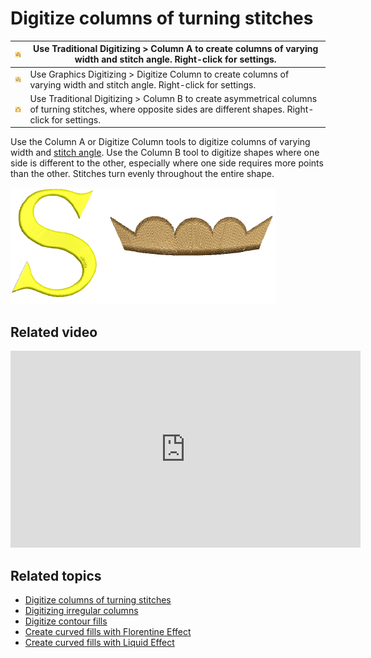# Digitize columns of turning stitches

| ![InputA.png](assets/InputA.png)                 | Use Traditional Digitizing > Column A to create columns of varying width and stitch angle. Right-click for settings.                                           |
| ------------------------------------------------ | -------------------------------------------------------------------------------------------------------------------------------------------------------------- |
| ![DigitizeColumn.png](assets/DigitizeColumn.png) | Use Graphics Digitizing > Digitize Column to create columns of varying width and stitch angle. Right-click for settings.                                       |
| ![InputB.png](assets/InputB.png)                 | Use Traditional Digitizing > Column B to create asymmetrical columns of turning stitches, where opposite sides are different shapes. Right-click for settings. |

Use the Column A or Digitize Column tools to digitize columns of varying width and [stitch angle](../../glossary/glossary). Use the Column B tool to digitize shapes where one side is different to the other, especially where one side requires more points than the other. Stitches turn evenly throughout the entire shape.

![summary_-_create00025.png](assets/summary_-_create00025.png)

## Related video

<iframe src="https://www.youtube.com/embed/m5Li83Xe24k" frameborder="0" 
		 allow="accelerometer; autoplay; encrypted-media; gyroscope; picture-in-picture" 
		 allowfullscreen="" style="width: 560px; height: 315px;">
<p>&#160;</p>
</iframe>

## Related topics

- [Digitize columns of turning stitches](../../Digitizing/input/Digitize_columns_of_turning_stitches)
- [Digitizing irregular columns](../../Digitizing/input/Digitizing_irregular_columns)
- [Digitize contour fills](../../Decorative/curves/Digitize_contour_fills)
- [Create curved fills with Florentine Effect](../../Decorative/curves/Create_curved_fills_with_Florentine_Effect)
- [Create curved fills with Liquid Effect](../../Decorative/curves/Create_curved_fills_with_Liquid_Effect)

